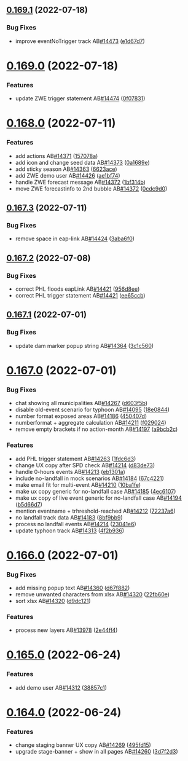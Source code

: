 ## [0.169.1](https://github.com/rodekruis/IBF-system/compare/v0.169.0...v0.169.1) (2022-07-18)


### Bug Fixes

* improve eventNoTrigger track AB[#14473](https://github.com/rodekruis/IBF-system/issues/14473) ([e1d67d7](https://github.com/rodekruis/IBF-system/commit/e1d67d7c6e0c2e5e09884c0f256a3f39ccbd34e7))



# [0.169.0](https://github.com/rodekruis/IBF-system/compare/v0.168.0...v0.169.0) (2022-07-18)


### Features

* update ZWE trigger statement AB[#14474](https://github.com/rodekruis/IBF-system/issues/14474) ([0f07831](https://github.com/rodekruis/IBF-system/commit/0f078314f7bba4987f95abdf256c014f5377d3c0))



# [0.168.0](https://github.com/rodekruis/IBF-system/compare/v0.167.3...v0.168.0) (2022-07-11)


### Features

* add actions AB[#14371](https://github.com/rodekruis/IBF-system/issues/14371) ([157078a](https://github.com/rodekruis/IBF-system/commit/157078ab32e789bb31833a7b4a6ba075a8e4f5cf))
* add icon and change seed data AB[#14373](https://github.com/rodekruis/IBF-system/issues/14373) ([0a1689e](https://github.com/rodekruis/IBF-system/commit/0a1689e6ecde0a9c30324aed45925e0f29dc0dec))
* add sticky season AB[#14363](https://github.com/rodekruis/IBF-system/issues/14363) ([6623ace](https://github.com/rodekruis/IBF-system/commit/6623ace25d2c78aac2357a79aad8dde8da2c417b))
* add ZWE demo user AB[#14426](https://github.com/rodekruis/IBF-system/issues/14426) ([ae1bf74](https://github.com/rodekruis/IBF-system/commit/ae1bf74a09d63c13bf9b32fcd688e14b54394243))
* handle ZWE forecast message AB[#14372](https://github.com/rodekruis/IBF-system/issues/14372) ([1bf314b](https://github.com/rodekruis/IBF-system/commit/1bf314bd2039895ce19a11cfab03e4f14ee43b73))
* move ZWE forecastinfo to 2nd bubble AB[#14372](https://github.com/rodekruis/IBF-system/issues/14372) ([0cdc9d0](https://github.com/rodekruis/IBF-system/commit/0cdc9d074ac1b488b9354d1cbadf7ce445cdb47a))



## [0.167.3](https://github.com/rodekruis/IBF-system/compare/v0.167.2...v0.167.3) (2022-07-11)


### Bug Fixes

* remove space in eap-link AB[#14424](https://github.com/rodekruis/IBF-system/issues/14424) ([3aba6f0](https://github.com/rodekruis/IBF-system/commit/3aba6f06d1f2c0b87a553a2aff9512a78ebe2c08))



## [0.167.2](https://github.com/rodekruis/IBF-system/compare/v0.167.1...v0.167.2) (2022-07-08)


### Bug Fixes

* correct PHL floods eapLink AB[#14421](https://github.com/rodekruis/IBF-system/issues/14421) ([956d8ee](https://github.com/rodekruis/IBF-system/commit/956d8eec08488d2792466d55d3853742bf03227f))
* correct PHL trigger statement AB[#14421](https://github.com/rodekruis/IBF-system/issues/14421) ([ee65ccb](https://github.com/rodekruis/IBF-system/commit/ee65ccba83bb6221abed002b734ebfdf39e59d66))



## [0.167.1](https://github.com/rodekruis/IBF-system/compare/v0.167.0...v0.167.1) (2022-07-01)


### Bug Fixes

* update dam marker popup string AB[#14364](https://github.com/rodekruis/IBF-system/issues/14364) ([3c1c560](https://github.com/rodekruis/IBF-system/commit/3c1c560f9584eead21b498b2d875523edafdfb8e))



# [0.167.0](https://github.com/rodekruis/IBF-system/compare/v0.166.0...v0.167.0) (2022-07-01)


### Bug Fixes

* chat showing all municipalities AB[#14267](https://github.com/rodekruis/IBF-system/issues/14267) ([d603f5b](https://github.com/rodekruis/IBF-system/commit/d603f5b881fd1e17eab4292b376a2096124e7788))
* disable old-event scenario for typhoon AB[#14095](https://github.com/rodekruis/IBF-system/issues/14095) ([18e0844](https://github.com/rodekruis/IBF-system/commit/18e08448c3a191357adee476520d4a1a93efc626))
* number format exposed areas AB[#14186](https://github.com/rodekruis/IBF-system/issues/14186) ([450407d](https://github.com/rodekruis/IBF-system/commit/450407dc6457b34f1be58a3188d49eb8b8d1dd78))
* numberformat + aggregate calculation AB[#14211](https://github.com/rodekruis/IBF-system/issues/14211) ([f029024](https://github.com/rodekruis/IBF-system/commit/f029024ce4c85bd373353118749fb2edd0fdf4e5))
* remove empty brackets if no action-month AB[#14197](https://github.com/rodekruis/IBF-system/issues/14197) ([a9bcb2c](https://github.com/rodekruis/IBF-system/commit/a9bcb2c5cef3dfda2324751ae15ebfd59c75e54f))


### Features

* add PHL trigger statement AB[#14263](https://github.com/rodekruis/IBF-system/issues/14263) ([1fdc6d3](https://github.com/rodekruis/IBF-system/commit/1fdc6d33fc518b7f1fde69cd4806519148896343))
* change UX copy after SPD check AB[#14214](https://github.com/rodekruis/IBF-system/issues/14214) ([d83de73](https://github.com/rodekruis/IBF-system/commit/d83de7367686cd99ef75316e0e87a0de786c3a5b))
* handle 0-hours events AB[#14213](https://github.com/rodekruis/IBF-system/issues/14213) ([eb1301a](https://github.com/rodekruis/IBF-system/commit/eb1301a74186e1bf62ad2f0f7622e76807156d21))
* include no-landfall in mock scenarios AB[#14184](https://github.com/rodekruis/IBF-system/issues/14184) ([67c4221](https://github.com/rodekruis/IBF-system/commit/67c4221cc525ea69cb8b9fb6018b608dad7d0374))
* make email fit for multi-event AB[#14210](https://github.com/rodekruis/IBF-system/issues/14210) ([10ba1fe](https://github.com/rodekruis/IBF-system/commit/10ba1fedb3dbedae383691ab275e54b7f2f8120b))
* make ux copy generic for no-landfall case AB[#14185](https://github.com/rodekruis/IBF-system/issues/14185) ([4ec6107](https://github.com/rodekruis/IBF-system/commit/4ec610706936e222df36c95f53c3b6e5c205f707))
* make ux copy of live event generic for no-landfall case AB[#14194](https://github.com/rodekruis/IBF-system/issues/14194) ([b5d66d7](https://github.com/rodekruis/IBF-system/commit/b5d66d76e0a9442bab0d739eae72bac79fc7bd62))
* mention eventname + trhreshold-reached AB[#14212](https://github.com/rodekruis/IBF-system/issues/14212) ([72237a6](https://github.com/rodekruis/IBF-system/commit/72237a6b257ca0977672fe5ff172fab9d5618f91))
* no landfall track data AB[#14183](https://github.com/rodekruis/IBF-system/issues/14183) ([8bf9bb9](https://github.com/rodekruis/IBF-system/commit/8bf9bb941a6a506673b32edb194cb53c8dd3baaa))
* process no landfall events AB[#14214](https://github.com/rodekruis/IBF-system/issues/14214) ([23041e6](https://github.com/rodekruis/IBF-system/commit/23041e685a3120b4f726733a927e02906bfb75b0))
* update typhoon track AB[#14313](https://github.com/rodekruis/IBF-system/issues/14313) ([4f2b936](https://github.com/rodekruis/IBF-system/commit/4f2b93651804cc4382ff1176120cfadda3856ec8))



# [0.166.0](https://github.com/rodekruis/IBF-system/compare/v0.165.0...v0.166.0) (2022-07-01)


### Bug Fixes

* add missing popup text AB[#14360](https://github.com/rodekruis/IBF-system/issues/14360) ([d67f882](https://github.com/rodekruis/IBF-system/commit/d67f882d7abf0c5f60618c7ffa11699260b5146c))
* remove unwanted characters from xlsx AB[#14320](https://github.com/rodekruis/IBF-system/issues/14320) ([22fb60e](https://github.com/rodekruis/IBF-system/commit/22fb60e07403e52aeef93437edb287428416249d))
* sort xlsx AB[#14320](https://github.com/rodekruis/IBF-system/issues/14320) ([d9dc121](https://github.com/rodekruis/IBF-system/commit/d9dc121efdd069f45a5db37d3baa390d10ac2103))


### Features

* process new layers AB[#13978](https://github.com/rodekruis/IBF-system/issues/13978) ([2e44ff4](https://github.com/rodekruis/IBF-system/commit/2e44ff4fba613f4f33b32182c6b5dc19442f03bf))



# [0.165.0](https://github.com/rodekruis/IBF-system/compare/v0.164.0...v0.165.0) (2022-06-24)


### Features

* add demo user AB[#14312](https://github.com/rodekruis/IBF-system/issues/14312) ([38857c1](https://github.com/rodekruis/IBF-system/commit/38857c172e48726754b0bbf68a5b5d34c3bf105e))



# [0.164.0](https://github.com/rodekruis/IBF-system/compare/v0.163.0...v0.164.0) (2022-06-24)


### Features

* change staging banner UX copy AB[#14269](https://github.com/rodekruis/IBF-system/issues/14269) ([495fd15](https://github.com/rodekruis/IBF-system/commit/495fd158828168641f539cac2b71a355c5141e4f))
* upgrade stage-banner + show in all pages AB[#14260](https://github.com/rodekruis/IBF-system/issues/14260) ([3d7f2d3](https://github.com/rodekruis/IBF-system/commit/3d7f2d318295f9ffa9c27c56b20d73853170aa1e))



